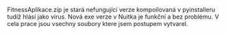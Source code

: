 FitnessAplikace.zip je stará nefungující verze kompoilovaná v pyinstalleru tudíž hlásí jako virus.
Nová exe verze v Nuitka je funkční a bez problému.
V cela prace jsou vsechny soubory ktere jsem postupem vytvarel.
